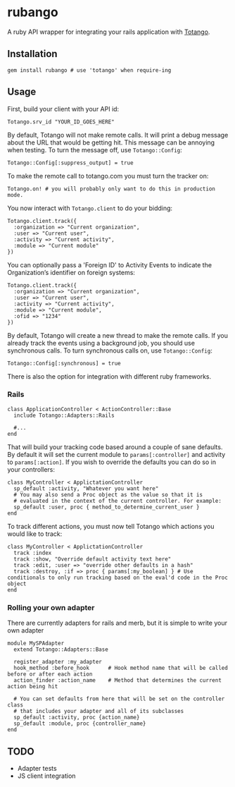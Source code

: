 rubango
================

A ruby API wrapper for integrating your rails application with [Totango](http://www.totango.com).

Installation
------------

    gem install rubango # use 'totango' when require-ing

Usage
-----

First, build your client with your API id:

    Totango.srv_id "YOUR_ID_GOES_HERE"

By default, Totango will not make remote calls. It will print a debug message about the URL that would be getting hit. This message can be annoying when testing. To turn the message off, use `Totango::Config`:

    Totango::Config[:suppress_output] = true

To make the remote call to totango.com you must turn the tracker on:

    Totango.on! # you will probably only want to do this in production mode.

You now interact with `Totango.client` to do your bidding:

    Totango.client.track({
      :organization => "Current organization",
      :user => "Current user",
      :activity => "Current activity",
      :module => "Current module"
    })

You can optionally pass a 'Foreign ID' to Activity Events to indicate the Organization’s identifier on foreign systems:

    Totango.client.track({
      :organization => "Current organization",
      :user => "Current user",
      :activity => "Current activity",
      :module => "Current module",
      :ofid => "1234"
    })

By default, Totango will create a new thread to make the remote calls. If you already track the events using a background job, you should use synchronous calls. To turn synchronous calls on, use `Totango::Config`:

    Totango::Config[:synchronous] = true

There is also the option for integration with different ruby frameworks.

### Rails

    class ApplicationController < ActionController::Base
      include Totango::Adapters::Rails

      #...
    end

That will build your tracking code based around a couple of sane defaults. By default it will set the current module to `params[:controller]` and activity to `params[:action]`. If you wish to override the defaults you can do so in your controllers:

    class MyController < ApplictationController
      sp_default :activity, "Whatever you want here"
      # You may also send a Proc object as the value so that it is
      # evaluated in the context of the current controller. For example:
      sp_default :user, proc { method_to_determine_current_user }
    end

To track different actions, you must now tell Totango which actions you would like to track:

    class MyController < ApplictationController
      track :index
      track :show, "Override default activity text here"
      track :edit, :user => "override other defaults in a hash"
      track :destroy, :if => proc { params[:my_boolean] } # Use conditionals to only run tracking based on the eval'd code in the Proc object
    end

### Rolling your own adapter

There are currently adapters for rails and merb, but it is simple to write your own adapter

    module MySPAdapter
      extend Totango::Adapters::Base

      register_adapter :my_adapter
      hook_method :before_hook      # Hook method name that will be called before or after each action
      action_finder :action_name    # Method that determines the current action being hit

      # You can set defaults from here that will be set on the controller class
      # that includes your adapter and all of its subclasses
      sp_default :activity, proc {action_name}
      sp_default :module, proc {controller_name}
    end

TODO
----

* Adapter tests
* JS client integration
